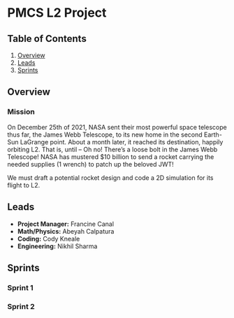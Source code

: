 PMCS L2 Project
===

## Table of Contents

1. [Overview](#Overview)
2. [Leads](#Leads)
3. [Sprints](#Sprints)

## Overview

### Mission

On December 25th of 2021, NASA sent their most powerful space telescope thus far, the James Webb Telescope, to its new home in the second Earth-Sun LaGrange point. About a month later, it reached its destination, happily orbiting L2. That is, until – Oh no! There’s a loose bolt in the James Webb Telescope! NASA has mustered $10 billion to send a rocket carrying the needed supplies (1 wrench) to patch up the beloved JWT! 

We must draft a potential rocket design and code a 2D simulation for its flight to L2.

## Leads

- **Project Manager:** Francine Canal
- **Math/Physics:** Abeyah Calpatura
- **Coding:** Cody Kneale
- **Engineering:** Nikhil Sharma

## Sprints

### Sprint 1



### Sprint 2

